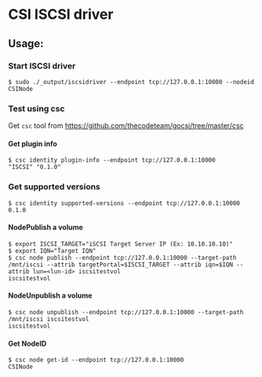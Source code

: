 # CSI ISCSI driver

## Usage:

### Start ISCSI driver
```
$ sudo ./_output/iscsidriver --endpoint tcp://127.0.0.1:10000 --nodeid CSINode
```

### Test using csc
Get ```csc``` tool from https://github.com/thecodeteam/gocsi/tree/master/csc

#### Get plugin info
```
$ csc identity plugin-info --endpoint tcp://127.0.0.1:10000
"ISCSI"	"0.1.0"
```

### Get supported versions
```
$ csc identity supported-versions --endpoint tcp://127.0.0.1:10000
0.1.0
```

#### NodePublish a volume
```
$ export ISCSI_TARGET="iSCSI Target Server IP (Ex: 10.10.10.10)"
$ export IQN="Target IQN"
$ csc node publish --endpoint tcp://127.0.0.1:10000 --target-path /mnt/iscsi --attrib targetPortal=$ISCSI_TARGET --attrib iqn=$IQN --attrib lun=<lun-id> iscsitestvol
iscsitestvol
```

#### NodeUnpublish a volume
```
$ csc node unpublish --endpoint tcp://127.0.0.1:10000 --target-path /mnt/iscsi iscsitestvol
iscsitestvol
```

#### Get NodeID
```
$ csc node get-id --endpoint tcp://127.0.0.1:10000
CSINode
```
